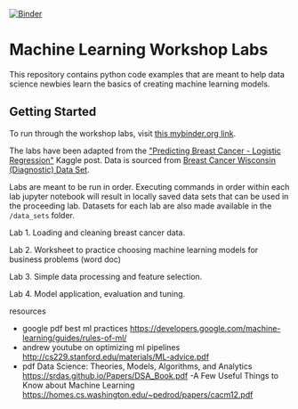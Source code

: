 [![Binder](https://mybinder.org/badge.svg)](https://mybinder.org/v2/gh/lisafeets/machine-learning-workshop/master)

# Machine Learning Workshop Labs

This repository contains python code examples that are meant to help data science newbies learn the basics of creating machine learning models. 

## Getting Started

To run through the workshop labs, visit [this mybinder.org link](https://mybinder.org/v2/gh/lisafeets/machine-learning-workshop/master).

The labs have been adapted from the ["Predicting Breast Cancer - Logistic Regression"](https://www.kaggle.com/leemun1/predicting-breast-cancer-logistic-regression) Kaggle post. Data is sourced from [Breast Cancer Wisconsin (Diagnostic) Data Set](https://archive.ics.uci.edu/ml/datasets/Breast+Cancer+Wisconsin+%28Diagnostic%29). 

Labs are meant to be run in order. Executing commands in order within each lab jupyter notebook will result in locally saved data sets that can be used in the proceeding lab. Datasets for each lab are also made available in the `/data_sets` folder.

Lab 1. Loading and cleaning breast cancer data.

Lab 2. Worksheet to practice choosing machine learning models for business problems (word doc)

Lab 3. Simple data processing and feature selection.

Lab 4. Model application, evaluation and tuning.


resources 
- google pdf best ml practices https://developers.google.com/machine-learning/guides/rules-of-ml/
- andrew youtube on optimizing ml pipelines http://cs229.stanford.edu/materials/ML-advice.pdf
- pdf Data Science: Theories, Models, Algorithms, and Analytics https://srdas.github.io/Papers/DSA_Book.pdf
-A Few Useful Things to Know about Machine Learning https://homes.cs.washington.edu/~pedrod/papers/cacm12.pdf
